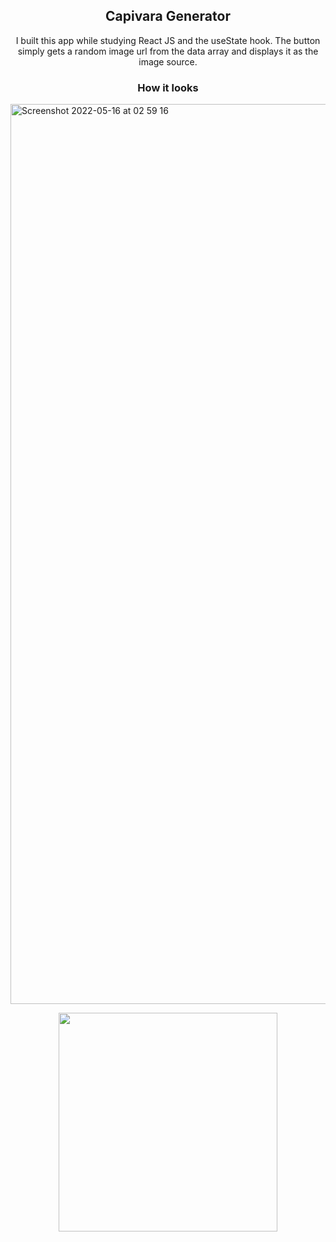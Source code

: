 <h2 align="center">Capivara Generator</h2>

<p align='center'>I built this app while studying React JS and the useState hook. The button simply gets a random image url from the data array and displays it as the image source.</p>


<h3 align='center'>How it looks</h3>

<img width="1440" alt="Screenshot 2022-05-16 at 02 59 16" src="https://user-images.githubusercontent.com/94570140/168508914-33a66165-6655-469a-a77d-4f3855f19b58.png">

<p align="center" >
  <img height="350" src="https://user-images.githubusercontent.com/94570140/168509124-2f61153b-9ce8-481e-8cdc-24cb894246fa.gif" />
</p>
